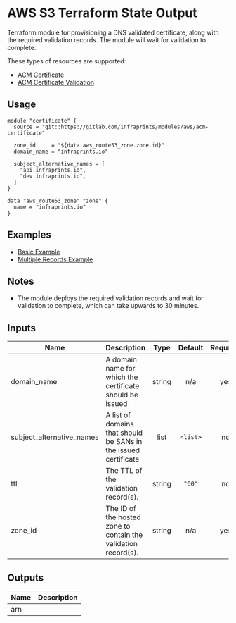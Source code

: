 # AWS S3 Terraform State Output

Terraform module for provisioning a DNS validated certificate, along with the required validation records. The module will wait for validation to complete.

These types of resources are supported:

- [ACM Certificate](https://www.terraform.io/docs/providers/aws/r/acm_certificate.html)
- [ACM Certificate Validation](https://www.terraform.io/docs/providers/aws/r/acm_certificate_validation.html)

## Usage

```hcl
module "certificate" {
  source = "git::https://gitlab.com/infraprints/modules/aws/acm-certificate"

  zone_id     = "${data.aws_route53_zone.zone.id}"
  domain_name = "infraprints.io"

  subject_alternative_names = [
    "api.infraprints.io",
    "dev.infraprints.io",
  ]
}

data "aws_route53_zone" "zone" {
  name = "infraprints.io"
}
```

## Examples

- [Basic Example](examples/basic)
- [Multiple Records Example](examples/multi)

## Notes

- The module deploys the required validation records and wait for validation to complete, which can take upwards to 30 minutes.

## Inputs

| Name | Description | Type | Default | Required |
|------|-------------|:----:|:-----:|:-----:|
| domain\_name | A domain name for which the certificate should be issued | string | n/a | yes |
| subject\_alternative\_names | A list of domains that should be SANs in the issued certificate | list | `<list>` | no |
| ttl | The TTL of the validation record(s). | string | `"60"` | no |
| zone\_id | The ID of the hosted zone to contain the validation record(s). | string | n/a | yes |

## Outputs

| Name | Description |
|------|-------------|
| arn |  |